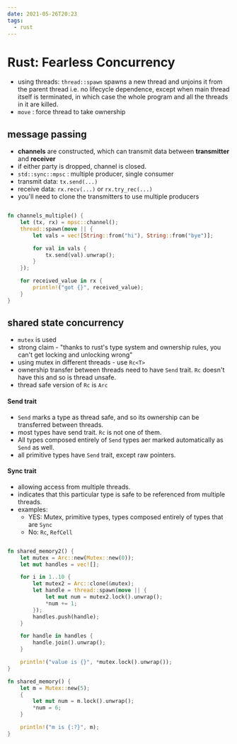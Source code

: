 ```yaml
---
date: 2021-05-26T20:23
tags: 
  - rust
---
```


# Rust: Fearless Concurrency

- using threads: `thread::spawn` spawns a new thread and unjoins it from the parent thread i.e. no lifecycle dependence, except when main thread itself is terminated, in which case the whole program and all the threads in it are killed.
- `move` : force thread to take ownership

## message passing
- **channels** are constructed, which can transmit data between **transmitter** and **receiver**
- if either party is dropped, channel is closed.
- `std::sync::mpsc` : multiple producer, single consumer
- transmit data: `tx.send(...)`
- receive data: `rx.recv(...)` or `rx.try_rec(...)` 
- you'll need to clone the transmitters to use multiple producers

```rust

fn channels_multiple() {
    let (tx, rx) = mpsc::channel();
    thread::spawn(move || {
        let vals = vec![String::from("hi"), String::from("bye")];

        for val in vals {
            tx.send(val).unwrap();
        }
    });

    for received_value in rx {
        println!("got {}", received_value);
    }
}
```

## shared state concurrency
- `mutex` is used
- strong claim - "thanks to rust's type system and ownership rules, you can't get locking and unlocking wrong"
- using mutex in different threads - use `Rc<T>`
- ownership transfer between threads need to have `Send` trait. `Rc` doesn't have this and so is thread unsafe.
- thread safe version of `Rc` is `Arc`

#### Send trait
- `Send` marks a type as thread safe, and so its ownership can be transferred between threads.
- most types have send trait. `Rc` is not one of them.
- All types composed entirely of `Send` types aer marked automatically as `Send` as well.
- all primitive types have `Send` trait, except raw pointers.

#### Sync trait
- allowing access from multiple threads.
- indicates that this particular type is safe to be referenced from multiple threads.
- examples: 
  - YES: Mutex, primitive types, types composed entirely of types that are `Sync`
  - No: `Rc`, `RefCell` 
  
  
```rust

fn shared_memory2() {
    let mutex = Arc::new(Mutex::new(0));
    let mut handles = vec![];

    for i in 1..10 {
        let mutex2 = Arc::clone(&mutex);
        let handle = thread::spawn(move || {
            let mut num = mutex2.lock().unwrap();
            *num += 1;
        });
        handles.push(handle);
    }

    for handle in handles {
        handle.join().unwrap();
    }

    println!("value is {}", *mutex.lock().unwrap());
}

fn shared_memory() {
    let m = Mutex::new(5);
    {
        let mut num = m.lock().unwrap();
        *num = 6;
    }

    println!("m is {:?}", m);
}
```
